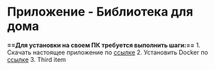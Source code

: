 # Приложение - Библиотека для дома

**==Для установки на своем ПК требуется выполнить шаги:==**
	1. Скачать  настоящее приложение по [ссылке](https://github.com/spbproger/Library_stn.git)
	2. Установить Docker по [ссылке](https://desktop.docker.com/win/main/amd64/Docker%20Desktop%20Installer.exe?utm_source=docker&utm_medium=webreferral&utm_campaign=dd-smartbutton&utm_location=module)
	3. Third item
